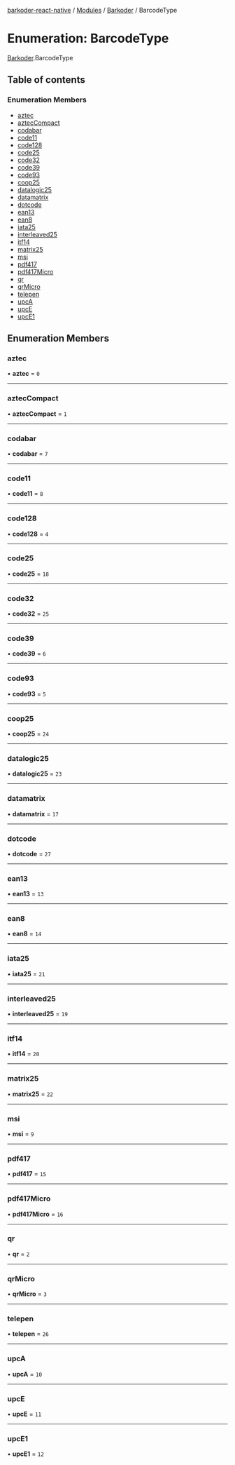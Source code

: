 [barkoder-react-native](../README.md) / [Modules](../modules.md) / [Barkoder](../modules/Barkoder.md) / BarcodeType

# Enumeration: BarcodeType

[Barkoder](../modules/Barkoder.md).BarcodeType

## Table of contents

### Enumeration Members

- [aztec](Barkoder.BarcodeType.md#aztec)
- [aztecCompact](Barkoder.BarcodeType.md#azteccompact)
- [codabar](Barkoder.BarcodeType.md#codabar)
- [code11](Barkoder.BarcodeType.md#code11)
- [code128](Barkoder.BarcodeType.md#code128)
- [code25](Barkoder.BarcodeType.md#code25)
- [code32](Barkoder.BarcodeType.md#code32)
- [code39](Barkoder.BarcodeType.md#code39)
- [code93](Barkoder.BarcodeType.md#code93)
- [coop25](Barkoder.BarcodeType.md#coop25)
- [datalogic25](Barkoder.BarcodeType.md#datalogic25)
- [datamatrix](Barkoder.BarcodeType.md#datamatrix)
- [dotcode](Barkoder.BarcodeType.md#dotcode)
- [ean13](Barkoder.BarcodeType.md#ean13)
- [ean8](Barkoder.BarcodeType.md#ean8)
- [iata25](Barkoder.BarcodeType.md#iata25)
- [interleaved25](Barkoder.BarcodeType.md#interleaved25)
- [itf14](Barkoder.BarcodeType.md#itf14)
- [matrix25](Barkoder.BarcodeType.md#matrix25)
- [msi](Barkoder.BarcodeType.md#msi)
- [pdf417](Barkoder.BarcodeType.md#pdf417)
- [pdf417Micro](Barkoder.BarcodeType.md#pdf417micro)
- [qr](Barkoder.BarcodeType.md#qr)
- [qrMicro](Barkoder.BarcodeType.md#qrmicro)
- [telepen](Barkoder.BarcodeType.md#telepen)
- [upcA](Barkoder.BarcodeType.md#upca)
- [upcE](Barkoder.BarcodeType.md#upce)
- [upcE1](Barkoder.BarcodeType.md#upce1)

## Enumeration Members

### aztec

• **aztec** = ``0``

___

### aztecCompact

• **aztecCompact** = ``1``

___

### codabar

• **codabar** = ``7``

___

### code11

• **code11** = ``8``

___

### code128

• **code128** = ``4``

___

### code25

• **code25** = ``18``

___

### code32

• **code32** = ``25``

___

### code39

• **code39** = ``6``

___

### code93

• **code93** = ``5``

___

### coop25

• **coop25** = ``24``

___

### datalogic25

• **datalogic25** = ``23``

___

### datamatrix

• **datamatrix** = ``17``

___

### dotcode

• **dotcode** = ``27``

___

### ean13

• **ean13** = ``13``

___

### ean8

• **ean8** = ``14``

___

### iata25

• **iata25** = ``21``

___

### interleaved25

• **interleaved25** = ``19``

___

### itf14

• **itf14** = ``20``

___

### matrix25

• **matrix25** = ``22``

___

### msi

• **msi** = ``9``

___

### pdf417

• **pdf417** = ``15``

___

### pdf417Micro

• **pdf417Micro** = ``16``

___

### qr

• **qr** = ``2``

___

### qrMicro

• **qrMicro** = ``3``

___

### telepen

• **telepen** = ``26``

___

### upcA

• **upcA** = ``10``

___

### upcE

• **upcE** = ``11``

___

### upcE1

• **upcE1** = ``12``
